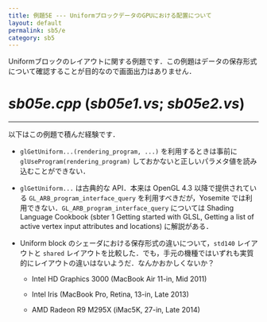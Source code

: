 ```yaml
---
title: 例題5E --- UniformブロックデータのGPUにおける配置について
layout: default
permalink: sb5/e
category: sb5
---
```


Uniformブロックのレイアウトに関する例題です．この例題はデータの保存形式について確認することが目的なので画面出力はありません．

# *sb05e.cpp* (*sb05e1.vs*; *sb05e2.vs*)

-----

以下はこの例題で積んだ経験です．

- `glGetUniform...(rendering_program, ...)` を利用するときは事前に `glUseProgram(rendering_program)` しておかないと正しいパラメタ値を読み込むことができない．

- `glGetUniform...` は古典的な API．本来は OpenGL 4.3 以降で提供されている `GL_ARB_program_interface_query` を利用すべきだが，Yosemite では利用できない．`GL_ARB_program_interface_query` については Shading Language Cookbook (sbter 1 Getting started with GLSL, Getting a list of active vertex input attributes and locations) に解説がある．

- Uniform block のシェーダにおける保存形式の違いについて，`std140` レイアウトと `shared` レイアウトを比較した．でも，手元の機種ではいずれも実質的にレイアウトの違いはないようだ．なんかおかしくないか？

    - Intel HD Graphics 3000 (MacBook Air 11-in, Mid 2011)

    - Intel Iris (MacBook Pro, Retina, 13-in, Late 2013)

    - AMD Radeon R9 M295X (iMac5K, 27-in, Late 2014)
